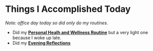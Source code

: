 # Things I Accomplished Today

_Note: office day today so did only do my routines._

- Did my **[Personal Healh and Wellness Routine](../../routines/2024/personal-health-and-wellness-routine/personal-health-and-wellness-routine-2024-week-12.md)** but a very light one because I woke up late.
- Did my **[Evening Reflections](../../routines/evening-reflections.md)**
